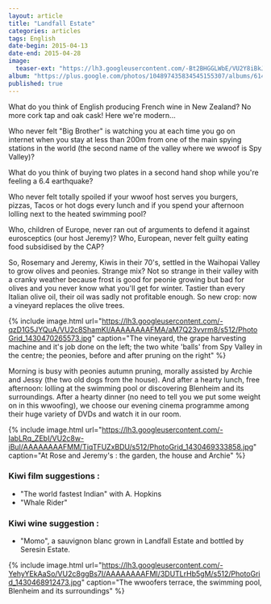 ```yaml
---
layout: article
title: "Landfall Estate"
categories: articles
tags: English
date-begin: 2015-04-13
date-end: 2015-04-28
image: 
  teaser-ext: "https://lh3.googleusercontent.com/-Bt2BHGGLWbE/VU2Y8iBkJuI/AAAAAAAAFFc/YGFyZ6cwNi4/s640/IMG_3188.JPG"
album: "https://plus.google.com/photos/104897435834545155307/albums/6142247041019927633?authkey=CLGLxpSah43ErAE"
published: true
---
```


What do you think of English producing French wine in New Zealand? No more cork tap and oak cask! Here we're modern...

Who never felt "Big Brother" is watching you at each time you go on internet when you stay at less than 200m from one of the main spying stations in the world (the second name of the valley where we wwoof is Spy Valley)?

What do you think of buying two plates in a second hand shop while you're feeling a 6.4 earthquake?

Who never felt totally spoiled if your wwoof host serves you burgers, pizzas, Tacos or hot dogs every lunch and if you spend your afternoon lolling next to the heated swimming pool?

Who, children of Europe, never ran out of arguments to defend it against eurosceptics (our host Jeremy)? Who, European, never felt guilty eating food subsidised by the CAP?

So, Rosemary and Jeremy, Kiwis in their 70's, settled in the Waihopai Valley to grow olives and peonies. Strange mix? Not so strange in their valley with a cranky weather because frost is good for peonie growing but bad for olives and you never know what you'll get for winter. Tastier than every Italian olive oil, their oil was sadly not profitable enough. So new crop: now a vineyard replaces the olive trees.

{% include image.html url="https://lh3.googleusercontent.com/-qzD1G5JYQuA/VU2c8ShamKI/AAAAAAAAFMA/aM7Q23vvrm8/s512/PhotoGrid_1430470265573.jpg" caption="The vineyard, the grape harvesting machine and it's job done on the left; the two white 'balls' from Spy Valley in the centre; the peonies, before and after pruning on the right" %}

Morning is busy with peonies autumn pruning, morally assisted by Archie and Jessy (the two old dogs from the house). And after a hearty lunch, free afternoon: lolling at the swimming pool or discovering Blenheim and its surroundings. After a hearty dinner (no need to tell you we put some weight on in this wwoofing), we choose our evening cinema programme among their huge variety of DVDs and watch it in our room.

{% include image.html url="https://lh3.googleusercontent.com/-IabLRq_ZEbI/VU2c8w-iBuI/AAAAAAAAFMM/TiqTFUZxBDU/s512/PhotoGrid_1430469333858.jpg" caption="At Rose and Jeremy's : the garden, the house and Archie" %}

### Kiwi film suggestions : 
- "The world fastest Indian" with A. Hopkins
- "Whale Rider"

### Kiwi wine suggestion :
- "Momo", a sauvignon blanc grown in Landfall Estate and bottled by Seresin Estate.


{% include image.html url="https://lh3.googleusercontent.com/-YehyYEkAaSo/VU2c8ggBs7I/AAAAAAAAFMI/3DUTLrHb5gM/s512/PhotoGrid_1430468912473.jpg" caption="The wwoofers terrace, the swimming pool, Blenheim and its surroundings" %}
